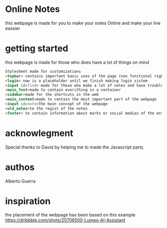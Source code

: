 # Online Notes
this webpage is made for you to make your notes Online and make your live eassier
# getting started
this webpage is made for those who does have a lot of things on mind
```html
Stylesheet made for customizations
<topbar> contains important basic uses of the page (non functional right now)
<login> now is a placeholder until we finish making login sistem
<input id=find> made for those who make a lot of notes and have troubles finding those
<main_font>made to contain everithing in a container
<sidebar>made for the shortcuts in the web
<main_content>made to contain the most important part of the webpage
<input id=note>The main concept of the webpage
<old_notes>to the regist of the notes
<footer> to contain information about marks or social medias of the enterprise
```
# acknowlegment
Special thanks to David by helping me to made the Javascript partç
# authos
Alberto Guerra

# inspiration 
the placement of the webpage has been based on this example
https://dribbble.com/shots/25706500-Lumeo-AI-Assistant
